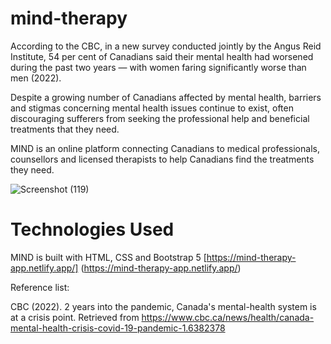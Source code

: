 # mind-therapy

According to the CBC, in a new survey conducted jointly by the Angus Reid Institute, 54 per cent of Canadians said their mental health had worsened during the past two years — with women faring significantly worse than men (2022). 

Despite a growing number of Canadians affected by mental health, barriers and stigmas concerning mental health issues continue to exist, often discouraging sufferers from seeking the professional help and beneficial treatments that they need.

MIND is an online platform connecting Canadians to medical professionals, counsellors and licensed therapists to help Canadians find the treatments they need. 

![Screenshot (119)](https://user-images.githubusercontent.com/109078860/190669028-f7ed1d8e-55d0-4e52-904e-196835750be4.png)


# Technologies Used

MIND is built with HTML, CSS and Bootstrap 5
[https://mind-therapy-app.netlify.app/] (https://mind-therapy-app.netlify.app/)

Reference list:


CBC (2022). 2 years into the pandemic, Canada's mental-health system is at a crisis point. Retrieved from https://www.cbc.ca/news/health/canada-mental-health-crisis-covid-19-pandemic-1.6382378
